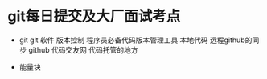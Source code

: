 # git每日提交及大厂面试考点



- git
    git 软件 版本控制
    程序员必备代码版本管理工具
    本地代码 远程github的同步
    github 代码交友网 代码托管的地方

- 能量块
    